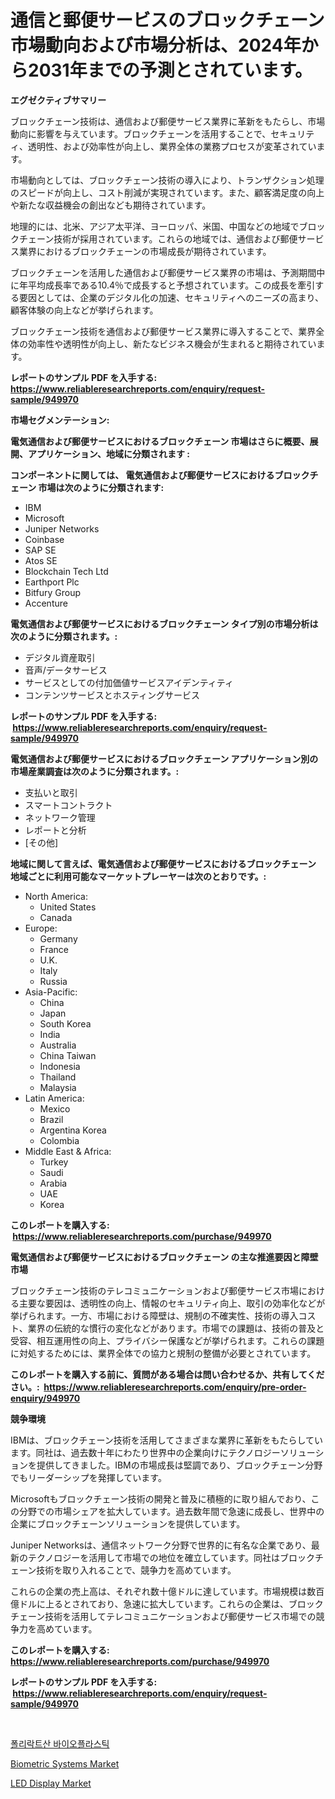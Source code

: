 <p><h1>通信と郵便サービスのブロックチェーン市場動向および市場分析は、2024年から2031年までの予測とされています。</h1></p><p><strong>エグゼクティブサマリー</strong></p>
<p><p>ブロックチェーン技術は、通信および郵便サービス業界に革新をもたらし、市場動向に影響を与えています。ブロックチェーンを活用することで、セキュリティ、透明性、および効率性が向上し、業界全体の業務プロセスが変革されています。</p><p>市場動向としては、ブロックチェーン技術の導入により、トランザクション処理のスピードが向上し、コスト削減が実現されています。また、顧客満足度の向上や新たな収益機会の創出なども期待されています。</p><p>地理的には、北米、アジア太平洋、ヨーロッパ、米国、中国などの地域でブロックチェーン技術が採用されています。これらの地域では、通信および郵便サービス業界におけるブロックチェーンの市場成長が期待されています。</p><p>ブロックチェーンを活用した通信および郵便サービス業界の市場は、予測期間中に年平均成長率である10.4％で成長すると予想されています。この成長を牽引する要因としては、企業のデジタル化の加速、セキュリティへのニーズの高まり、顧客体験の向上などが挙げられます。</p><p>ブロックチェーン技術を通信および郵便サービス業界に導入することで、業界全体の効率性や透明性が向上し、新たなビジネス機会が生まれると期待されています。</p></p>
<p><strong>レポートのサンプル PDF を入手する: <a href="https://www.reliableresearchreports.com/enquiry/request-sample/949970">https://www.reliableresearchreports.com/enquiry/request-sample/949970</a></strong></p>
<p><strong>市場セグメンテーション:</strong></p>
<p><strong> 電気通信および郵便サービスにおけるブロックチェーン 市場はさらに概要、展開、アプリケーション、地域に分類されます :</strong></p>
<p><strong>コンポーネントに関しては、 電気通信および郵便サービスにおけるブロックチェーン 市場は次のように分類されます: &nbsp;</strong></p>
<p><ul><li>IBM</li><li>Microsoft</li><li>Juniper Networks</li><li>Coinbase</li><li>SAP SE</li><li>Atos SE</li><li>Blockchain Tech Ltd</li><li>Earthport Plc</li><li>Bitfury Group</li><li>Accenture</li></ul></p>
<p><strong> 電気通信および郵便サービスにおけるブロックチェーン タイプ別の市場分析は次のように分類されます。:</strong></p>
<p><ul><li>デジタル資産取引</li><li>音声/データサービス</li><li>サービスとしての付加価値サービスアイデンティティ</li><li>コンテンツサービスとホスティングサービス</li></ul></p>
<p><strong>レポートのサンプル PDF を入手する: &nbsp;<a href="https://www.reliableresearchreports.com/enquiry/request-sample/949970">https://www.reliableresearchreports.com/enquiry/request-sample/949970</a></strong></p>
<p><strong> 電気通信および郵便サービスにおけるブロックチェーン アプリケーション別の市場産業調査は次のように分類されます。:</strong></p>
<p><ul><li>支払いと取引</li><li>スマートコントラクト</li><li>ネットワーク管理</li><li>レポートと分析</li><li>[その他]</li></ul></p>
<p><strong>地域に関して言えば、電気通信および郵便サービスにおけるブロックチェーン 地域ごとに利用可能なマーケットプレーヤーは次のとおりです。:</strong></p>
<p><ul>
    <li>
        North America:
        <ul>
            <li>United States</li>
            <li>Canada</li>
        </ul>
    </li>
    <li>
        Europe:
        <ul>
            <li>Germany</li>
            <li>France</li>
            <li>U.K.</li>
            <li>Italy</li>
            <li>Russia</li>
        </ul>
    </li>
    <li>
        Asia-Pacific:
        <ul>
            <li>China</li>
            <li>Japan</li>
            <li>South Korea</li>
            <li>India</li>
            <li>Australia</li>
            <li>China Taiwan</li>
            <li>Indonesia</li>
            <li>Thailand</li>
            <li>Malaysia</li>
        </ul>
    </li>
    <li>
        Latin America:
        <ul>
            <li>Mexico</li>
            <li>Brazil</li>
            <li>Argentina Korea</li>
            <li>Colombia</li>
        </ul>
    </li>
    <li>
        Middle East & Africa:
        <ul>
            <li>Turkey</li>
            <li>Saudi</li>
            <li>Arabia</li>
            <li>UAE</li>
            <li>Korea</li>
        </ul>
    </li>
    </ul></p>
<p><strong>このレポートを購入する: &nbsp;<a href="https://www.reliableresearchreports.com/purchase/949970">https://www.reliableresearchreports.com/purchase/949970</a></strong></p>
<p><strong>電気通信および郵便サービスにおけるブロックチェーン の主な推進要因と障壁 市場</strong></p>
<p><p>ブロックチェーン技術のテレコミュニケーションおよび郵便サービス市場における主要な要因は、透明性の向上、情報のセキュリティ向上、取引の効率化などが挙げられます。一方、市場における障壁は、規制の不確実性、技術の導入コスト、業界の伝統的な慣行の変化などがあります。市場での課題は、技術の普及と受容、相互運用性の向上、プライバシー保護などが挙げられます。これらの課題に対処するためには、業界全体での協力と規制の整備が必要とされています。</p></p>
<p><strong>このレポートを購入する前に、質問がある場合は問い合わせるか、共有してください。:&nbsp; <a href="https://www.reliableresearchreports.com/enquiry/pre-order-enquiry/949970">https://www.reliableresearchreports.com/enquiry/pre-order-enquiry/949970</a></strong></p>
<p><strong>競争環境</strong></p>
<p><p>IBMは、ブロックチェーン技術を活用してさまざまな業界に革新をもたらしています。同社は、過去数十年にわたり世界中の企業向けにテクノロジーソリューションを提供してきました。IBMの市場成長は堅調であり、ブロックチェーン分野でもリーダーシップを発揮しています。</p><p>Microsoftもブロックチェーン技術の開発と普及に積極的に取り組んでおり、この分野での市場シェアを拡大しています。過去数年間で急速に成長し、世界中の企業にブロックチェーンソリューションを提供しています。</p><p>Juniper Networksは、通信ネットワーク分野で世界的に有名な企業であり、最新のテクノロジーを活用して市場での地位を確立しています。同社はブロックチェーン技術を取り入れることで、競争力を高めています。</p><p>これらの企業の売上高は、それぞれ数十億ドルに達しています。市場規模は数百億ドルに上るとされており、急速に拡大しています。これらの企業は、ブロックチェーン技術を活用してテレコミュニケーションおよび郵便サービス市場での競争力を高めています。</p></p>
<p><strong>このレポートを購入する: &nbsp; <a href="https://www.reliableresearchreports.com/purchase/949970">https://www.reliableresearchreports.com/purchase/949970</a></strong></p>
<p><strong>レポートのサンプル PDF を入手する: &nbsp;<a href="https://www.reliableresearchreports.com/enquiry/request-sample/949970">https://www.reliableresearchreports.com/enquiry/request-sample/949970</a></strong><strong></strong></p>
<p>&nbsp;</p>
<p><p><a href="https://github.com/fernandotryO5lson96765/Market-Research-Report-List-1/blob/main/46319109146.md">폴리락트산 바이오플라스틱</a></p><p><a href="https://github.com/sofayahoo2023/Market-Research-Report-List-3/blob/main/biometric-systems-market.md">Biometric Systems Market</a></p><p><a href="https://github.com/joannesouthgate/Market-Research-Report-List-2/blob/main/led-display-market.md">LED Display Market</a></p></p>